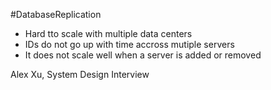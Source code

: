 #DatabaseReplication 

- Hard tto scale with multiple data centers
- IDs do not go up with time accross mutiple servers
- It does not scale well when a server is added or removed

Alex Xu, System Design Interview